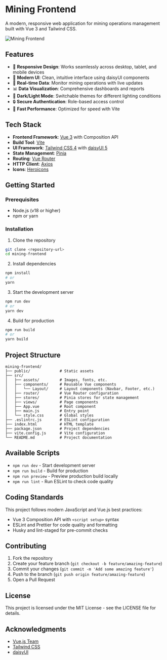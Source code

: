 # Mining Frontend

A modern, responsive web application for mining operations management built with Vue 3 and Tailwind CSS.

![Mining Frontend](https://picsum.photos/800/400)

## Features

- 📱 **Responsive Design**: Works seamlessly across desktop, tablet, and mobile devices
- 🎨 **Modern UI**: Clean, intuitive interface using daisyUI components
- 🔄 **Real-time Data**: Monitor mining operations with live updates
- 📊 **Data Visualization**: Comprehensive dashboards and reports
- 🌙 **Dark/Light Mode**: Switchable themes for different lighting conditions
- 🔒 **Secure Authentication**: Role-based access control
- 🚀 **Fast Performance**: Optimized for speed with Vite

## Tech Stack

- **Frontend Framework**: [Vue 3](https://vuejs.org/) with Composition API
- **Build Tool**: [Vite](https://vitejs.dev/)
- **UI Framework**: [Tailwind CSS 4](https://tailwindcss.com/) with [daisyUI 5](https://daisyui.com/)
- **State Management**: [Pinia](https://pinia.vuejs.org/)
- **Routing**: [Vue Router](https://router.vuejs.org/)
- **HTTP Client**: [Axios](https://axios-http.com/)
- **Icons**: [Heroicons](https://heroicons.com/)

## Getting Started

### Prerequisites

- Node.js (v18 or higher)
- npm or yarn

### Installation

1. Clone the repository
```bash
git clone <repository-url>
cd mining-frontend
```

2. Install dependencies
```bash
npm install
# or
yarn
```

3. Start the development server
```bash
npm run dev
# or
yarn dev
```

4. Build for production
```bash
npm run build
# or
yarn build
```

## Project Structure

```
mining-frontend/
├── public/             # Static assets
├── src/
│   ├── assets/         # Images, fonts, etc.
│   ├── components/     # Reusable Vue components
│   │   └── Layout/     # Layout components (Navbar, Footer, etc.)
│   ├── router/         # Vue Router configuration
│   ├── stores/         # Pinia stores for state management
│   ├── views/          # Page components
│   ├── App.vue         # Root component
│   ├── main.js         # Entry point
│   └── style.css       # Global styles
├── .eslintrc.js        # ESLint configuration
├── index.html          # HTML template
├── package.json        # Project dependencies
├── vite.config.js      # Vite configuration
└── README.md           # Project documentation
```

## Available Scripts

- `npm run dev` - Start development server
- `npm run build` - Build for production
- `npm run preview` - Preview production build locally
- `npm run lint` - Run ESLint to check code quality

## Coding Standards

This project follows modern JavaScript and Vue.js best practices:

- Vue 3 Composition API with `<script setup>` syntax
- ESLint and Prettier for code quality and formatting
- Husky and lint-staged for pre-commit checks

## Contributing

1. Fork the repository
2. Create your feature branch (`git checkout -b feature/amazing-feature`)
3. Commit your changes (`git commit -m 'Add some amazing feature'`)
4. Push to the branch (`git push origin feature/amazing-feature`)
5. Open a Pull Request

## License

This project is licensed under the MIT License - see the LICENSE file for details.

## Acknowledgments

- [Vue.js Team](https://vuejs.org/about/team.html)
- [Tailwind CSS](https://tailwindcss.com/)
- [daisyUI](https://daisyui.com/)
